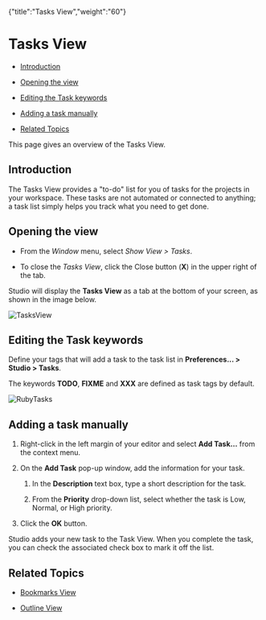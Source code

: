 {"title":"Tasks View","weight":"60"} 

# Tasks View

*   [Introduction](#Introduction)
    
*   [Opening the view](#Openingtheview)
    
*   [Editing the Task keywords](#EditingtheTaskkeywords)
    
*   [Adding a task manually](#Addingataskmanually)
    
*   [Related Topics](#RelatedTopics)
    

This page gives an overview of the Tasks View.

## Introduction

The Tasks View provides a "to-do" list for you of tasks for the projects in your workspace. These tasks are not automated or connected to anything; a task list simply helps you track what you need to get done.

## Opening the view

*   From the _Window_ menu, select _Show View > Tasks_.
    
*   To close the _Tasks View_, click the Close button (**X**) in the upper right of the tab.
    

Studio will display the **Tasks View** as a tab at the bottom of your screen, as shown in the image below.

![TasksView](/Images/appc/download/attachments/30083304/TasksView.png)

## Editing the Task keywords

Define your tags that will add a task to the task list in **Preferences... > Studio > Tasks**.

The keywords **TODO**, **FIXME** and **XXX** are defined as task tags by default.

![RubyTasks](/Images/appc/download/attachments/30083304/RubyTasks.png)

## Adding a task manually

1.  Right-click in the left margin of your editor and select **Add Task...** from the context menu.
    
2.  On the **Add Task** pop-up window, add the information for your task.
    
    1.  In the **Description** text box, type a short description for the task.
        
    2.  From the **Priority** drop-down list, select whether the task is Low, Normal, or High priority.
        
3.  Click the **OK** button.
    

Studio adds your new task to the Task View. When you complete the task, you can check the associated check box to mark it off the list.

## Related Topics

*   [Bookmarks View](/docs/appc/Axway_Appcelerator_Studio/Axway_Appcelerator_Studio_Guide/Basic_Concepts/Views/Bookmarks_View/)
    
*   [Outline View](/docs/appc/Axway_Appcelerator_Studio/Axway_Appcelerator_Studio_Guide/Basic_Concepts/Views/Outline_View/)